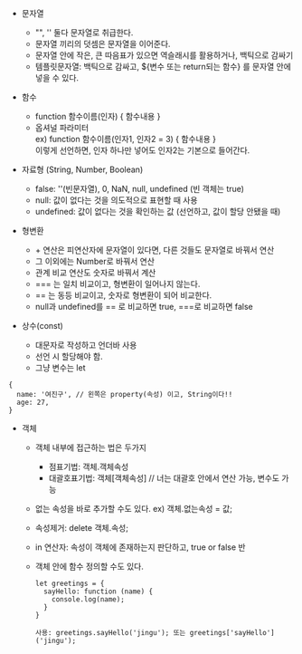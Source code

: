 * 문자열
  * "", '' 둘다 문자열로 취급한다.
  * 문자열 끼리의 덧셈은 문자열을 이어준다.
  * 문자열 안에 작은, 큰 따음표가 있으면 역슬래시를 활용하거나, 백틱으로 감싸기
  * 템플릿문자열: 백틱으로 감싸고, ${변수 또는 return되는 함수} 를 문자열 안에 넣을 수 있다.

 
* 함수
  * function 함수이름(인자) { 함수내용 }
  * 옵셔널 파라미터<br>ex) function 함수이름(인자1, 인자2 = 3) { 함수내용 }<br>이렇게 선언하면, 인자 하나만 넣어도 인자2는 기본으로 들어간다.
 
* 자료형 (String, Number, Boolean)
  * false: ''(빈문자열), 0, NaN, null, undefined (빈 객체는 true)
  * null: 값이 없다는 것을 의도적으로 표현할 때 사용 
  * undefined: 값이 없다는 것을 확인하는 값 (선언하고, 값이 할당 안됐을 때)
 
* 형변환
  * \+ 연산은 피연산자에 문자열이 있다면, 다른 것들도 문자열로 바꿔서 연산
  * 그 이외에는 Number로 바꿔서 연산
  * 관계 비교 연산도 숫자로 바꿔서 계산
  * === 는 일치 비교이고, 형변환이 일어나지 않는다.
  * == 는 동등 비교이고, 숫자로 형변환이 되어 비교한다.
  * null과 undefined를 == 로 비교하면 true, ===로 비교하면 false
 
* 상수(const)
  * 대문자로 작성하고 언더바 사용
  * 선언 시 할당해야 함.
  * 그냥 변수는 let
 

```
{
  name: '여진구', // 왼쪽은 property(속성) 이고, String이다!!
  age: 27,
}
```
* 객체
  * 객체 내부에 접근하는 법은 두가지
    * 점표기법: 객체.객체속성 
    * 대괄호표기법: 객체[객체속성] // 너는 대괄호 안에서 연산 가능, 변수도 가능

  * 없는 속성을 바로 추가할 수도 있다. ex) 객체.없는속성 = 값;
  * 속성제거: delete 객체.속성;
  * in 연산자: 속성이 객체에 존재하는지 판단하고, true or false 반
  * 객체 안에 함수 정의할 수도 있다.
    ```
    let greetings = {
      sayHello: function (name) {
        console.log(name);
      }
    }

    사용: greetings.sayHello('jingu'); 또는 greetings['sayHello']('jingu');
    ```
